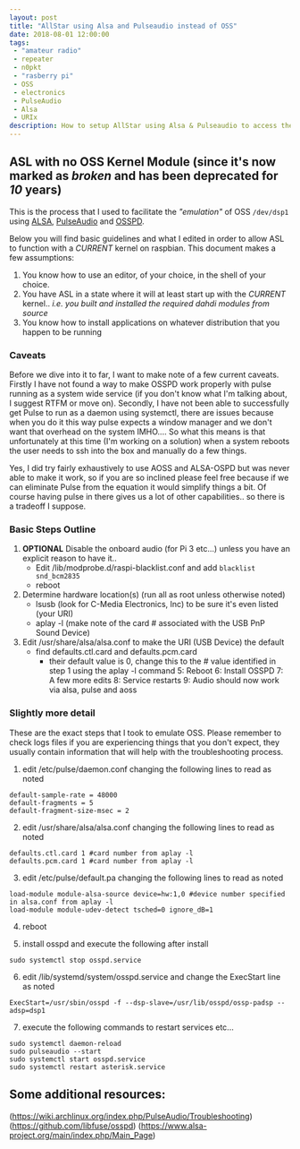 ```yaml
---
layout: post
title: "AllStar using Alsa and Pulseaudio instead of OSS"
date: 2018-08-01 12:00:00
tags: 
 - "amateur radio"
 - repeater
 - n0pkt
 - "rasberry pi"
 - OSS
 - electronics
 - PulseAudio
 - Alsa
 - URIx
description: How to setup AllStar using Alsa & Pulseaudio to access the URIx instead of OSS!
---
```


## ASL with no OSS Kernel Module (since it's now marked as _broken_ and has been deprecated for _10_ years)

This is the process that I used to facilitate the _"emulation"_ of OSS `/dev/dsp1` using [ALSA](https://www.alsa-project.org/main/index.php/Main_Page), [PulseAudio](https://www.freedesktop.org/wiki/Software/PulseAudio/Documentation/User/Community/) and [OSSPD](https://github.com/libfuse/osspd).

Below you will find basic guidelines and what I edited in order to allow ASL to function with a _CURRENT_ kernel on raspbian.  This document makes a few assumptions:
1. You know how to use an editor, of your choice, in the shell of your choice.
2. You have ASL in a state where it will at least start up with the _CURRENT_ kernel.. _i.e. you built and installed the required dahdi modules from source_
3. You know how to install applications on whatever distribution that you happen to be running

### Caveats

Before we dive into it to far, I want to make note of a few current caveats.  Firstly I have not found a way to make OSSPD work properly with pulse running as a system wide service (if you don't know what I'm talking about, I suggest RTFM or move on).  Secondly, I have not been able to successfully get Pulse to run as a daemon using systemctl, there are issues because when you do it this way pulse expects a window manager and we don't want that overhead on the system IMHO....  So what this means is that unfortunately at this time (I'm working on a solution) when a system reboots the user needs to ssh into the box and manually do a few things.

Yes, I did try fairly exhaustively to use AOSS and ALSA-OSPD but was never able to make it work, so if you are so inclined please feel free because if we can eliminate Pulse from the equation it would simplify things a bit.  Of course having pulse in there gives us a lot of other capabilities.. so there is a tradeoff I suppose.

### Basic Steps Outline
1. **OPTIONAL** Disable the onboard audio (for Pi 3 etc...) unless you have an explicit reason to have it..
 	* Edit /lib/modprobe.d/raspi-blacklist.conf and add `blacklist snd_bcm2835`
 	* reboot
2. Determine hardware location(s) (run all as root unless otherwise noted)
 	* lsusb (look for C-Media Electronics, Inc) to be sure it's even listed (your URI)
 	* aplay -l (make note of the card # associated with the USB PnP Sound Device)
3. Edit /usr/share/alsa/alsa.conf to make the URI (USB Device) the default
	* find defaults.ctl.card and defaults.pcm.card
 		- their default value is 0, change this to the # value identified in step 1 using the aplay -l command
 5: Reboot
 6: Install OSSPD
 7: A few more edits
 8: Service restarts
 9: Audio should now work via alsa, pulse and aoss

### Slightly more detail

These are the exact steps that I took to emulate OSS.  Please remember to check logs files if you are experiencing things that you don't expect, they usually contain information that will help with the troubleshooting process.  

1. edit /etc/pulse/daemon.conf changing the following lines to read as noted
```
default-sample-rate = 48000
default-fragments = 5
default-fragment-size-msec = 2
```

2. edit /usr/share/alsa/alsa.conf changing the following lines to read as noted
```
defaults.ctl.card 1 #card number from aplay -l
defaults.pcm.card 1 #card number from aplay -l
```

3. edit /etc/pulse/default.pa changing the following lines to read as noted
```
load-module module-alsa-source device=hw:1,0 #device number specified in alsa.conf from aplay -l
load-module module-udev-detect tsched=0 ignore_dB=1
```

4. reboot

5. install osspd and execute the following after install
```
sudo systemctl stop osspd.service
```

6. edit /lib/systemd/system/osspd.service and change the ExecStart line as noted
```
ExecStart=/usr/sbin/osspd -f --dsp-slave=/usr/lib/osspd/ossp-padsp --adsp=dsp1
```

7. execute the following commands to restart services etc...
```
sudo systemctl daemon-reload
sudo pulseaudio --start
sudo systemctl start osspd.service
sudo systemctl restart asterisk.service
```



## Some additional resources:
(https://wiki.archlinux.org/index.php/PulseAudio/Troubleshooting)
(https://github.com/libfuse/osspd)
(https://www.alsa-project.org/main/index.php/Main_Page)